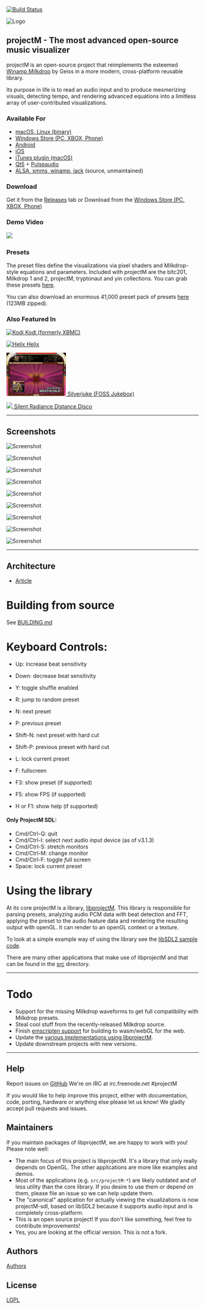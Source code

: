 [![Build Status](https://travis-ci.org/projectM-visualizer/projectm.svg?branch=master)](https://travis-ci.org/projectM-visualizer/projectm)


![Logo](https://github.com/projectM-visualizer/projectm/raw/master/web/logo.png)

## projectM - The most advanced open-source music visualizer
projectM is an open-source project that reimplements the esteemed [Winamp Milkdrop](https://en.wikipedia.org/wiki/MilkDrop) by Geiss in a more modern, cross-platform reusable library.

Its purpose in life is to read an audio input and to produce mesmerizing visuals, detecting tempo, and rendering advanced equations into a limitless array of user-contributed visualizations.

### Available For
* [macOS, Linux (binary)](https://github.com/projectM-visualizer/projectm/releases)
* [Windows Store (PC, XBOX, Phone)](https://www.microsoft.com/store/apps/9NDCVH0VCWJN)
* [Android](https://play.google.com/store/apps/details?id=com.psperl.projectM)
* [iOS](https://itunes.apple.com/us/app/projectm-music-visualizer/id530922227?mt=8&ign-mpt=uo%3D4)
* [iTunes plugin (macOS)](https://github.com/projectM-visualizer/projectm/releases/)
* [Qt5](https://www.qt.io/) + [Pulseaudio](https://www.freedesktop.org/wiki/Software/PulseAudio/)
* [ALSA, xmms, winamp, jack](https://sourceforge.net/projects/projectm/files/) (source, unmaintained)

### Download
Get it from the [Releases](https://github.com/projectM-visualizer/projectm/releases) tab
or
Download from the [Windows Store (PC, XBOX, Phone)](https://www.microsoft.com/store/apps/9NDCVH0VCWJN)

### Demo Video
[![](http://img.youtube.com/vi/2dSam8zwSFw/0.jpg)](http://www.youtube.com/watch?v=2dSam8zwSFw "Demo")


### Presets
The preset files define the visualizations via pixel shaders and Milkdrop-style equations and parameters. Included with projectM are the bltc201, Milkdrop 1 and 2, projectM, tryptonaut and yin collections. You can grab these presets [here](http://spiegelmc.com/pub/projectm_presets.zip).

You can also download an enormous 41,000 preset pack of presets [here](https://mischa.lol/projectM/presets_community.zip) (123MB zipped).


### Also Featured In
[![Kodi](https://github.com/projectM-visualizer/projectm/raw/master/web/kodi.png) Kodi (formerly XBMC)](https://kodi.tv/)

[![Helix](https://github.com/projectM-visualizer/projectm/raw/master/web/helix.jpg) Helix](http://ghostfiregames.com/helixhome.html)


[![Silverjuke](https://github.com/projectM-visualizer/projectm/raw/master/web/silverjuke.png) Silverjuke (FOSS Jukebox)](https://www.silverjuke.net)

[<img src="https://silentradiance.com/demos/projectM_vr/projectm_vr.png" width="200" > Silent Radiance Distance Disco](https://silentradiance.com)


***

## Screenshots
![Screenshot](https://github.com/projectM-visualizer/projectm/raw/master/src/projectM-iTunes/projectM%20screenshots/Screen%20Shot%202014-08-25%20at%2012.31.20%20AM.png)

![Screenshot](https://github.com/projectM-visualizer/projectm/raw/master/src/projectM-iTunes/projectM%20screenshots/Screen%20Shot%202014-08-25%20at%2012.33.50%20AM.png)

![Screenshot](https://github.com/projectM-visualizer/projectm/raw/master/src/projectM-iTunes/projectM%20screenshots/Screen%20Shot%202014-07-18%20at%202.14.41%20PM.png)

![Screenshot](https://github.com/projectM-visualizer/projectm/raw/master/src/projectM-iTunes/projectM%20screenshots/Screen%20Shot%202014-07-18%20at%202.13.53%20PM.png)

![Screenshot](https://github.com/projectM-visualizer/projectm/raw/master/src/projectM-iTunes/projectM%20screenshots/Screen%20Shot%202014-07-18%20at%202.15.36%20PM.png)

![Screenshot](https://github.com/projectM-visualizer/projectm/raw/master/src/projectM-iTunes/projectM%20screenshots/Screen%20Shot%202014-08-16%20at%204.49.32%20PM.png)

![Screenshot](https://github.com/projectM-visualizer/projectm/raw/master/src/projectM-iTunes/projectM%20screenshots/Screen%20Shot%202014-08-16%20at%204.50.37%20PM.png)

![Screenshot](https://github.com/projectM-visualizer/projectm/raw/master/src/projectM-iTunes/projectM%20screenshots/Screen%20Shot%202014-08-25%20at%2012.31.07%20AM.png)

![Screenshot](https://silentradiance.com/demos/projectM_vr/projectm_vr.png)
***

## Architecture
* [Article](https://lwn.net/Articles/750152/)

# Building from source
See [BUILDING.md](BUILDING.md)

# Keyboard Controls:
* Up: increase beat sensitivity
* Down: decrease beat sensitivity
* Y: toggle shuffle enabled
* R: jump to random preset
* N: next preset
* P: previous preset
* Shift-N: next preset with hard cut
* Shift-P: previous preset with hard cut
* L: lock current preset
* F: fullscreen

* F3: show preset (if supported)
* F5: show FPS (if supported)
* H or F1: show help (if supported)

#### Only ProjectM SDL:
* Cmd/Ctrl-Q: *q*uit
* Cmd/Ctrl-I: select next audio *i*nput device (as of v3.1.3)
* Cmd/Ctrl-S: *s*tretch monitors
* Cmd/Ctrl-M: change *m*onitor
* Cmd/Ctrl-F: toggle *f*ull screen
* Space: lock current preset


# Using the library
At its core projectM is a library, [libprojectM](src/libprojectM). This library is responsible for parsing presets, analyzing audio PCM data with beat detection and FFT, applying the preset to the audio feature data and rendering the resulting output with openGL. It can render to an openGL context or a texture.

To look at a simple example way of using the library see the [libSDL2 sample code](src/projectM-sdl/projectM_SDL_main.cpp).

There are many other applications that make use of libprojectM and that can be found in the [src](src/) directory.

***

# Todo
* Support for the missing Milkdrop waveforms to get full compatibility with Milkdrop presets.
* Steal cool stuff from the recently-released Milkdrop source.
* Finish [emscripten support](https://github.com/projectM-visualizer/projectm/pull/307) for building to wasm/webGL for the web.
* Update the [various implementations using libprojectM](src).
* Update downstream projects with new versions.

***

## Help
Report issues on [GitHub](https://github.com/projectM-visualizer/projectm/issues/new)
We're on IRC at irc.freenode.net #projectM

If you would like to help improve this project, either with documentation, code, porting, hardware or anything else please let us know! We gladly accept pull requests and issues.

## Maintainers
If you maintain packages of libprojectM, we are happy to work with you! Please note well:
* The main focus of this project is libprojectM. It's a library that only really depends on OpenGL. The other applications are more like examples and demos.
* Most of the applications (e.g. `src/projectM-*`) are likely outdated and of less utility than the core library. If you desire to use them or depend on them, please file an issue so we can help update them.
* The "canonical" application for actually viewing the visualizations is now projectM-sdl, based on libSDL2 because it supports audio input and is completely cross-platform.
* This is an open source project! If you don't like something, feel free to contribute improvements!
* Yes, you are looking at the official version. This is not a fork.

## Authors
[Authors](https://github.com/projectM-visualizer/projectm/raw/master/AUTHORS.txt)


## License
[LGPL](https://github.com/projectM-visualizer/projectm/raw/master/LICENSE.txt)
